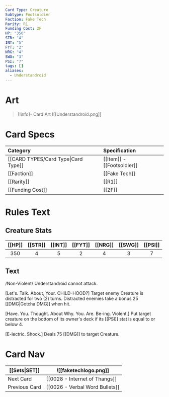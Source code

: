 ```yaml
---
Card Type: Creature
Subtype: Footsoldier
Faction: Fake Tech
Rarity: R1
Funding Cost: 2F
HP: "350"
STR: "4"
INT: "5"
FYT: "2"
NRG: "4"
SWG: "3"
PSI: "7"
tags: []
aliases:
  - Understandroid
---
```

# Art

> [!info]- Card Art
> ![[Understandroid.png]]

# Card Specs

| Category | Specification| 
| :--- | :--- |
| [[CARD TYPES/Card Type\|Card Type]] | [[Item]] - [[Footsoldier]] |  
| [[Faction]] | [[Fake Tech]] |  
| [[Rarity]] | [[R1]] |  
| [[Funding Cost]] | [[2F]] |  

# Rules Text  

## Creature Stats

| [[HP]] | [[STR]] | [[INT]] | [[FYT]] | [[NRG]] | [[SWG]] | [[PSI]] |
|:------:|:-------:|:-------:|:-------:|:-------:|:-------:|:-------:|
|  350   |    4    |    5    |    2    |    4    |    3    |    7    | 

## Text

/Non-Violent/ Understandroid cannot attack.  

[Let's. Talk. About, Your. CHILD-HOOD?] Target enemy Creature is distracted for two (2) turns. Distracted enemies take a bonus 25 [[DMG|Gotcha DMG]] when hit.  

[Have. You. Thought. About Why. You. Are. Be-ing. Violent.] Put target creature on the bottom of its owner's deck if its [[PSI]] stat is equal to or below 4.  

[E-lectric. Shock.] Deals 75 [[DMG]] to target Creature.  

# Card Nav

| [[Sets\|SET]]           | ![[faketechlogo.png]]          |
| ------------- | ------------------------------ |
| Next Card     | [[0028 - Internet of Thangs]] |
| Previous Card | [[0026 - Verbal Word Bullets]]         |


